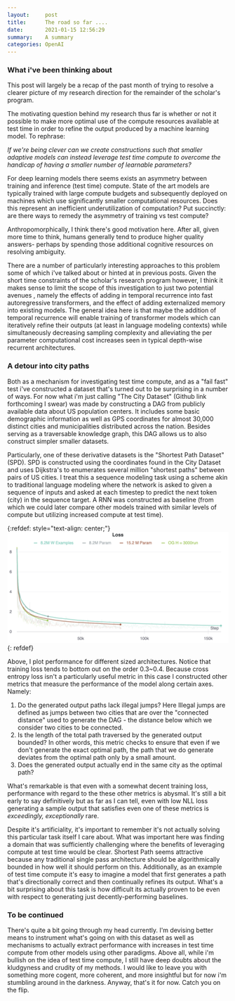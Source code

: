 ```yaml
---
layout:     post
title:      The road so far ....
date:       2021-01-15 12:56:29
summary:    A summary 
categories: OpenAI
---
```


### What i've been thinking about
 This post will largely be a recap of the past month of trying to resolve a clearer picture of my research direction for the remainder of the scholar's program.

 The motivating question behind my research thus far is whether or not it possible to make more optimal use of the compute resources available at test time in order to refine the output produced by a machine learning model. To rephrase:

 *If we're being clever can we create constructions such that smaller adaptive models can instead leverage test time compute to overcome the handicap of having a smaller number of learnable parameters?*

 For deep learning models there seems exists an asymmetry between training and inference (test time) compute. State of the art models are typically trained with large compute budgets and subsequently deployed on machines which use significantly smaller computational resources. Does this represent an inefficient underutilization of computation? Put succinctly: are there ways to remedy the asymmetry of training vs test compute? 
 
 Anthropomorphically, I think there's good motivation here. After all, given more time to think, humans generally tend to produce higher quality answers- perhaps by spending those additional cognitive resources on resolving ambiguity.

 There are a number of particularly interesting approaches to this problem some of which i've talked about or hinted at in previous posts. Given the short time constraints of the scholar's research program however, I think it makes sense to limit the scope of this investigation to just two potential avenues , namely the effects of adding in temporal recurrence into fast autoregressive transformers, and the effect  of adding externalized memory into existing models.  The  general idea here is that maybe the addition of temporal recurrence will enable training of transformer models which can iteratively refine their outputs (at least in language modeling contexts) while simultaneously decreasing sampling complexity and alleviating the per parameter computational cost increases seen in typical depth-wise recurrent architectures.

### A detour into city paths

Both as a mechanism for investigating test time compute, and as a "fail fast" test i've constructed a dataset that's turned out to be surprising in a number of ways.  For now what i'm just calling "The City Dataset" (Github link forthcoming I swear) was made by constructing a DAG from publicly available data about US population centers. It includes some basic demographic information as well as GPS coordinates for almost 30,000 distinct cities and municipalities distributed across the nation. Besides serving as a traversable knowledge graph, this DAG allows us to also construct simpler smaller datasets. 
 
 Particularly, one of these derivative datasets is the "Shortest Path Dataset" (SPD). SPD is constructed using the coordinates found in the City Dataset and uses Dijkstra's to enumerates several million "shortest paths" between pairs of US cities.  I treat this a sequence modeling task using a scheme akin to traditional language modeling where the network is asked to given a sequence of inputs and asked at each timestep to predict the next token (city) in the sequence target. A RNN was constructed as baseline (from which we could later compare other models trained with similar levels of compute but utilizing increased compute at test time). 
 


{:refdef: style="text-align: center;"}
![iterativeModel](/images/cityRNNPerformance.png)
{: refdef}

 
Above, I plot performance for different sized architectures.  Notice that training loss tends to bottom out on the order 0.3~0.4. Because cross entropy loss isn't a particularly useful metric in this case I constructed other metrics that measure the performance of the model along certain axes. Namely: 
1. Do the generated output paths lack illegal jumps? Here Illegal jumps are defined as jumps between two cities that are over the "connected distance" used to generate the DAG - the distance below which we consider two cities to be connected. 
2. Is the length of the total path traversed by the generated output bounded? In other words, this metric checks to ensure that even if we don't generate the exact optimal path, the path that we do generate deviates from the optimal path only by a small amount.
3. Does the generated output actually end in the same city as the optimal path?


 What's remarkable is that even with a somewhat  decent training loss, performance with regard to the these other metrics is abysmal. It's still a bit early to say definitively but as far as I can tell, even with low NLL loss generating a sample output that satisfies even one of these metrics is *exceedingly, exceptionally* rare.

 Despite it's artificiality, it's important to remember it's not actually solving this particular task itself I care about.  What was important here was finding a domain that was sufficiently challenging where the benefits of leveraging compute at test time would be clear. Shortest Path seems attractive because any traditional single pass architecture should be algorithmically bounded in how well it should perform on this. Additionally, as an example of test time compute it's easy to imagine a model that first generates a path that's directionally correct and then continually refines its output. What's a bit surprising about this task is how difficult its actually proven to be even with respect to generating just decently-performing baselines.

### To be continued

There's quite a bit going through my head currently. I'm devising better means to instrument what's going on with this dataset as well as mechanisms to actually extract performance with increases in test time compute from other models using other paradigms. Above all, while i'm bullish on the idea of test time compute, I still have deep doubts about the kludgyness and crudity of my methods. I would like to leave you with something more cogent, more coherent, and more insightful but for now i'm stumbling around in the darkness. Anyway, that's it for now. Catch you on the flip.  

